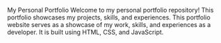 My Personal Portfolio
Welcome to my personal portfolio repository! This portfolio showcases my projects, skills, and experiences.
This portfolio website serves as a showcase of my work, skills, and experiences as a developer. It is built using HTML, CSS, and JavaScript.
